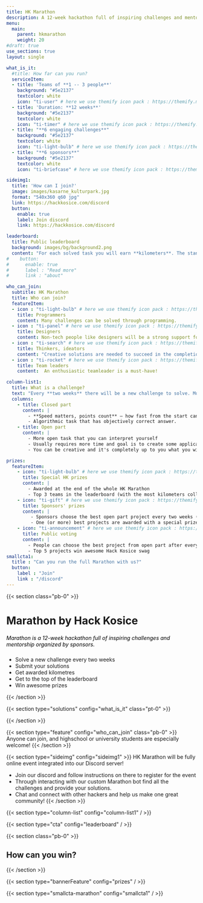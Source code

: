 ```yaml
---
title: HK Marathon
description: A 12-week hackathon full of inspiring challenges and mentorship organized by sponsors
menu:
  main:
    parent: hkmarathon
    weight: 20
#draft: true
use_sections: true
layout: single

what_is_it:
  #title: How far can you run?
  serviceItem:
  - title: 'Teams of **1 -- 3 people**'
    background: "#5e2137"
    textcolor: white
    icon: "ti-user" # here we use themify icon pack : https://themify.me/themify-icons
  - title: 'Duration: **12 weeks**'
    background: "#5e2137"
    textcolor: white
    icon: "ti-timer" # here we use themify icon pack : https://themify.me/themify-icons
  - title: "**6 engaging challenges**"
    background: "#5e2137"
    textcolor: white
    icon: "ti-light-bulb" # here we use themify icon pack : https://themify.me/themify-icons
  - title: "**6 sponsors**"
    background: "#5e2137"
    textcolor: white
    icon: "ti-briefcase" # here we use themify icon pack : https://themify.me/themify-icons

sideimg1:
  title: 'How can I join?'
  image: images/kasarne_kulturpark.jpg
  format: "540x360 q60 jpg"
  link: https://hackkosice.com/discord
  button:
    enable: true
    label: Join discord
    link: https://hackkosice.com/discord

leaderboard:
  title: Public leaderboard
  background: images/bg/background2.png
  content: "For each solved task you will earn **kilometers**. The standings in the leaderboard all always **public** and updated *instantly*. You can anlways see them on the **Discord** or our website [here](/marathon/leaderboard). **Who can run the furthest?**"
#    button:
#      enable: true
#      label : "Read more"
#      link : "about"

who_can_join:
  subtitle: HK Marathon
  title: Who can join?
  featureItem:
  - icon : "ti-light-bulb" # here we use themify icon pack : https://themify.me/themify-icons
    title: Programmers
    content: Many challenges can be solved through programming.
  - icon : "ti-panel" # here we use themify icon pack : https://themify.me/themify-icons
    title: Designers
    content: Non-tech people like designers will be a strong support for every team.
  - icon : "ti-search" # here we use themify icon pack : https://themify.me/themify-icons
    title: Thinkers, ideators
    content: "Creative solutions are needed to succeed in the completion of challenges."
  - icon : "ti-rocket" # here we use themify icon pack : https://themify.me/themify-icons
    title: Team leaders
    content:  An enthusiastic teamleader is a must-have!

column-list1:
  title: What is a challenge?
  text: "Every **two weeks** there will be a new challenge to solve. Most of the challenges in HK Marathon are provided by our **sponsors**. Each challenge consists of two parts that can award you with *kilometres*. It's entirely up to **you** how do you decide to approach the challenge! <br/> **The two parts are:**"
  columns:
    - title: Closed part
      content: |
        - **Speed matters, points count** – how fast from the start can you solve this problem?
        - Algorithmic task that has objectively correct answer.
    - title: Open part
      content: |
        - More open task that you can interpret yourself
        - Usually requires more time and goal is to create some application, design sheet, train AI etc.
        - You can be creative and it's completely up to you what you will come up with!

prizes:
  featureItem:
    - icon: "ti-light-bulb" # here we use themify icon pack : https://themify.me/themify-icons
      title: Special HK prizes
      content: |
        - Awarded at the end of the whole HK Marathon 
        - Top 3 teams in the leaderboard (with the most kilometers collected)
    - icon: "ti-gift" # here we use themify icon pack : https://themify.me/themify-icons
      title: Sponsors' prizes
      content: |
         - Sponsors choose the best open part project every two weeks (at the end of their challenge)
         - One (or more) best projects are awarded with a special prize
    - icon: "ti-announcement" # here we use themify icon pack : https://themify.me/themify-icons
      title: Public voting
      content: |
        - People can choose the best project from open part after every two weeks on our social media
        - Top 5 projects win awesome Hack Kosice swag
smallcta1:
  title : "Can you run the full Marathon with us?"
  button:
    label : "Join"
    link : "/discord"
---
```


{{< section class="pb-0" >}}
# Marathon by Hack Kosice

<h5 style="color: black; font-weight: normal;"> Marathon is a 12-week hackathon full of inspiring challenges and mentorship organized by sponsors. </h3>

* Solve a new challenge every two weeks
* Submit your solutions
* Get awarded kilometres
* Get to the top of the leaderboard
* Win awesome prizes


{{< /section >}}

{{< section type="solutions" config="what_is_it" class="pt-0" >}}
<!--Solve our open and closed problems every fortnight, earn points and get on top of the leaderboard. -->
{{< /section >}}

{{< section type="feature" config="who_can_join" class="pb-0" >}}
Anyone can join, and highschool or university students are especially welcome!
{{< /section >}}

{{< section type="sideimg" config="sideimg1" >}}
HK Marathon will be fully online event integrated into our Discord server!

* Join our discord and follow instructions on there to register for the event
* Through interacting with our custom Marathon bot find all the challenges and provide your solutions.
* Chat and connect with other hackers and help us make one great community!
{{< /section >}}

{{< section type="column-list" config="column-list1" / >}}

{{< section type="cta" config="leaderboard" / >}}

{{< section class="pb-0" >}}
## How can you win?
{{< /section >}}

{{< section type="bannerFeature" config="prizes" / >}}

{{< section type="smallcta-marathon" config="smallcta1" / >}}
